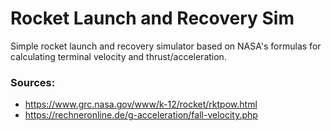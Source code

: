 # Rocket Launch and Recovery Sim
Simple rocket launch and recovery simulator based on NASA's formulas for calculating terminal velocity and thrust/acceleration.

### Sources:
- https://www.grc.nasa.gov/www/k-12/rocket/rktpow.html
- https://rechneronline.de/g-acceleration/fall-velocity.php 
